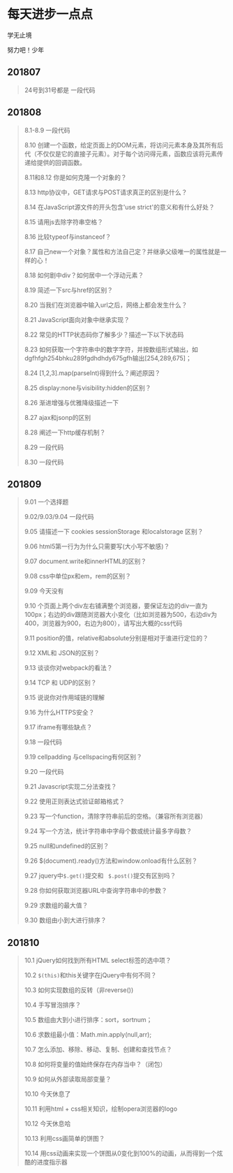 # 每天进步一点点
学无止境

努力吧！少年

## 201807

> 24号到31号都是 一段代码

## 201808

> 8.1-8.9 一段代码
>
> 8.10 创建一个函数，给定页面上的DOM元素，将访问元素本身及其所有后代（不仅仅是它的直接子元素）。对于每个访问得元素，函数应该将元素传递给提供的回调函数。
>
> 8.11和8.12  你是如何克隆一个对象的？
>
> 8.13 http协议中，GET请求与POST请求真正的区别是什么？
>
> 8.14 在JavaScript源文件的开头包含'use strict'的意义和有什么好处？
>
> 8.15 请用js去除字符串空格？
>
> 8.16 比较typeof与instanceof？
>
> 8.17 自己new一个对象？属性和方法自己定？并继承父级唯一的属性就是一样的心！
>
> 8.18 如何剧中div？如何居中一个浮动元素？
>
> 8.19 简述一下src与href的区别？
>
> 8.20 当我们在浏览器中输入url之后，网络上都会发生什么？
>
> 8.21 JavaScript面向对象中继承实现？
>
> 8.22 常见的HTTP状态码你了解多少？描述一下以下状态码
>
> 8.23 如何获取一个字符串中的数字字符，并按数组形式输出，如dgfhfgh254bhku289fgdhdhdy675gfh输出[254,289,675]；
>
> 8.24 [1,2,3].map(parseInt)得到什么？阐述原因？
>
> 8.25 display:none与visibility:hidden的区别？
>
> 8.26 渐进增强与优雅降级描述一下
>
> 8.27 ajax和jsonp的区别
>
> 8.28 阐述一下http缓存机制？
>
> 8.29 一段代码
>
> 8.30 一段代码

## 201809

> 9.01 一个选择题
>
> 9.02/9.03/9.04 一段代码
>
> 9.05 请描述一下 cookies sessionStorage 和localstorage 区别？
>
> 9.06 html5第一行为为什么只需要写<!DOCTYPE html>(大小写不敏感)？
>
> 9.07 document.write和innerHTML的区别？
>
> 9.08 css中单位px和em，rem的区别？
>
> 9.09 今天没有
>
> 9.10 个页面上两个div左右铺满整个浏览器，要保证左边的div一直为100px；右边的div跟随浏览器大小变化（比如浏览器为500，右边div为400，浏览器为900，右边为800），请写出大概的css代码
>
> 9.11 position的值，relative和absolute分别是相对于谁进行定位的？
>
> 9.12 XML和 JSON的区别？
>
> 9.13 谈谈你对webpack的看法？
>
> 9.14 TCP 和 UDP的区别？
>
> 9.15 说说你对作用域链的理解
>
> 9.16 为什么HTTPS安全？
>
> 9.17 iframe有哪些缺点？
>
> 9.18 一段代码
>
> 9.19 cellpadding 与cellspacing有何区别？
>
> 9.20 一段代码
>
> 9.21 Javascript实现二分法查找？
>
> 9.22 使用正则表达式验证邮箱格式？
>
> 9.23 写一个function，清除字符串前后的空格。（兼容所有浏览器）
>
> 9.24 写一个方法，统计字符串中字母个数或统计最多字母数？
>
> 9.25 null和undefined的区别？
>
> 9.26 $(document).ready()方法和window.onload有什么区别？
>
> 9.27 jquery中`$.get()`提交和 ` $.post()`提交有区别吗？
>
> 9.28 你如何获取浏览器URL中查询字符串中的参数？
>
> 9.29 求数组的最大值？
>
> 9.30 数组由小到大进行排序？

## 201810

> 10.1 jQuery如何找到所有HTML select标签的选中项？
>
> 10.2 `$(this)`和this关键字在jQuery中有何不同？
>
> 10.3 如何实现数组的反转（非reverse())
>
> 10.4 手写冒泡排序？
>
> 10.5 数组由大到小进行排序：sort，sortnum；
>
> 10.6 求数组最小值：Math.min.apply(null,arr);
>
> 10.7 怎么添加、移除、移动、复制、创建和查找节点？
>
> 10.8 如何将变量的值始终保存在内存当中？（闭包）
>
> 10.9 如何从外部读取局部变量？
>
> 10.10 今天休息了
>
> 10.11 利用html + css相关知识，绘制opera浏览器的logo
>
> 10.12 今天休息哈
>
> 10.13 利用css画简单的饼图？
>
> 10.14 用css动画来实现一个饼图从0变化到100%的动画，从而得到一个炫酷的进度指示器